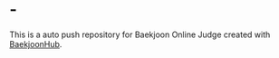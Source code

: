 # -
This is a auto push repository for Baekjoon Online Judge created with [BaekjoonHub](https://github.com/BaekjoonHub/BaekjoonHub).
